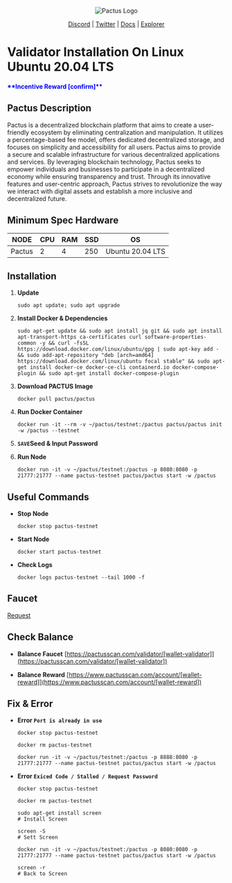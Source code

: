 <p align="center">
  <img src="https://pactus.org/assets/images/logos/text_logo.png" alt="Pactus Logo">
</p>

<p align="center">
  <a href="https://discord.com/invite/H5vZkNnXCu">Discord</a> |
  <a href="https://twitter.com/pactuschain">Twitter</a> |
  <a href="https://pactus.org/user-guides/">Docs</a> |
  <a href="https://pactusscan.com/">Explorer</a>
</p>

<p align="center">
  <h1>Validator Installation On Linux Ubuntu 20.04 LTS</h1>
</p>

<p align="center">
  <h4><span style="color: blue;">**Incentive Reward [confirm]**</span></h4>
</p>

## Pactus Description
Pactus is a decentralized blockchain platform that aims to create a user-friendly ecosystem by eliminating centralization and manipulation. It utilizes a percentage-based fee model, offers dedicated decentralized storage, and focuses on simplicity and accessibility for all users. Pactus aims to provide a secure and scalable infrastructure for various decentralized applications and services. By leveraging blockchain technology, Pactus seeks to empower individuals and businesses to participate in a decentralized economy while ensuring transparency and trust. Through its innovative features and user-centric approach, Pactus strives to revolutionize the way we interact with digital assets and establish a more inclusive and decentralized future.

## Minimum Spec Hardware
NODE  | CPU     | RAM      | SSD     | OS     |
| ------------- | ------------- | ------------- | -------- | -------- |
| Pactus | 2          | 4         | 250  | Ubuntu 20.04 LTS  |

## Installation

1. **Update**
	```
	sudo apt update; sudo apt upgrade
	```
2. **Install Docker & Dependencies**
	```
	sudo apt-get update && sudo apt install jq git && sudo apt install apt-transport-https ca-certificates curl software-properties- common -y && curl -fsSL https://download.docker.com/linux/ubuntu/gpg | sudo apt-key add - && sudo add-apt-repository "deb [arch=amd64] https://download.docker.com/linux/ubuntu focal stable" && sudo apt-get install docker-ce docker-ce-cli containerd.io docker-compose-plugin && sudo apt-get install docker-compose-plugin
	```
3. **Download PACTUS Image**
	```
	docker pull pactus/pactus
	```
4. **Run Docker Container**
	```
	docker run -it --rm -v ~/pactus/testnet:/pactus pactus/pactus init -w /pactus --testnet
	```
5. **`SAVE`Seed & Input Password**

6. **Run Node**
	```
	docker run -it -v ~/pactus/testnet:/pactus -p 8080:8080 -p 21777:21777 --name pactus-testnet pactus/pactus start -w /pactus
	```
## Useful Commands
- **Stop Node**
	```
	docker stop pactus-testnet 
	```
- **Start Node**
	```
	docker start pactus-testnet 
	```
- **Check Logs**
	```
	docker logs pactus-testnet --tail 1000 -f
	```
## Faucet 
<a href="https://discord.com/invite/H5vZkNnXCu">Request</a>

## Check Balance
- **Balance Faucet**
[https://pactusscan.com/validator/[wallet-validator]](https://pactusscan.com/validator/[wallet-validator])

- **Balance Reward**
[https://www.pactusscan.com/account/[wallet-reward]](https://www.pactusscan.com/account/[wallet-reward])

## Fix & Error
- **Error `Port is already in use`**
	```
	docker stop pactus-testnet
	```
	```
	docker rm pactus-testnet
	```
	```
	docker run -it -v ~/pactus/testnet:/pactus -p 8888:8080 -p 21777:21777 --name pactus-testnet pactus/pactus start -w /pactus
	```

- **Error `Exiced Code / Stalled / Request Password`**
	```
	docker stop pactus-testnet
	```
	```
	docker rm pactus-testnet
	```
	```
	sudo apt-get install screen                                                                               # Install Screen
	```
	```
	screen -S                                                                                                 # Sett Screen
	```
	```
	docker run -it -v ~/pactus/testnet:/pactus -p 8080:8080 -p 21777:21777 --name pactus-testnet pactus/pactus start -w /pactus
	```
	```
	screen -r                                                                                                 # Back to Screen
	```


